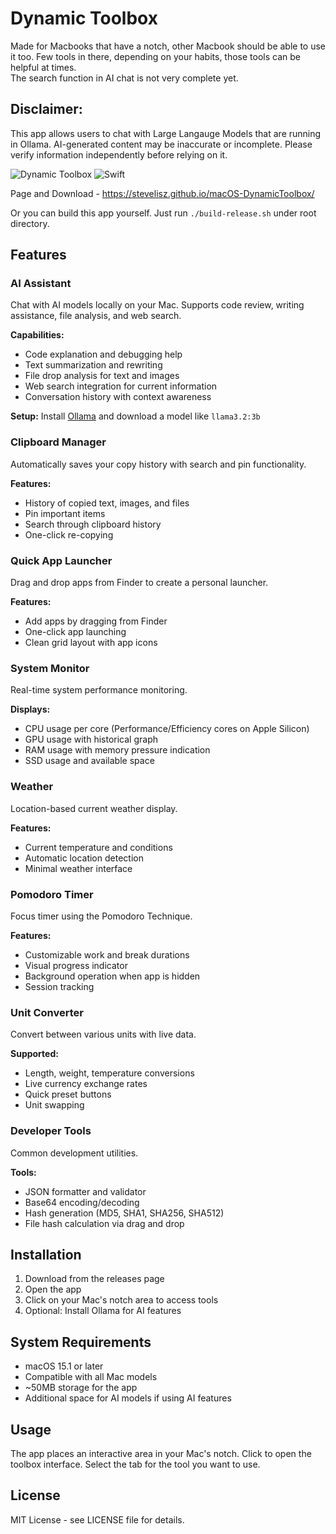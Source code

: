 # Dynamic Toolbox
Made for Macbooks that have a notch, other Macbook should be able to use it too.
Few tools in there, depending on your habits, those tools can be helpful at times.  
The search function in AI chat is not very complete yet. 

## Disclaimer:
This app allows users to chat with Large Langauge Models that are running in Ollama. AI-generated content may be inaccurate or incomplete. Please verify information independently before relying on it.

![Dynamic Toolbox](https://img.shields.io/badge/Platform-macOS%2015.1+-blue?style=flat-square)
![Swift](https://img.shields.io/badge/Built%20with-SwiftUI-orange?style=flat-square)

Page and Download - https://stevelisz.github.io/macOS-DynamicToolbox/

Or you can build this app yourself. Just run `./build-release.sh` under root directory.
## Features

### AI Assistant
Chat with AI models locally on your Mac. Supports code review, writing assistance, file analysis, and web search.

**Capabilities:**
- Code explanation and debugging help
- Text summarization and rewriting
- File drop analysis for text and images
- Web search integration for current information
- Conversation history with context awareness

**Setup:** Install [Ollama](https://ollama.ai) and download a model like `llama3.2:3b`

### Clipboard Manager
Automatically saves your copy history with search and pin functionality.

**Features:**
- History of copied text, images, and files
- Pin important items
- Search through clipboard history
- One-click re-copying

### Quick App Launcher
Drag and drop apps from Finder to create a personal launcher.

**Features:**
- Add apps by dragging from Finder
- One-click app launching
- Clean grid layout with app icons

### System Monitor
Real-time system performance monitoring.

**Displays:**
- CPU usage per core (Performance/Efficiency cores on Apple Silicon)
- GPU usage with historical graph
- RAM usage with memory pressure indication
- SSD usage and available space

### Weather
Location-based current weather display.

**Features:**
- Current temperature and conditions
- Automatic location detection
- Minimal weather interface

### Pomodoro Timer
Focus timer using the Pomodoro Technique.

**Features:**
- Customizable work and break durations
- Visual progress indicator
- Background operation when app is hidden
- Session tracking

### Unit Converter
Convert between various units with live data.

**Supported:**
- Length, weight, temperature conversions
- Live currency exchange rates
- Quick preset buttons
- Unit swapping

### Developer Tools
Common development utilities.

**Tools:**
- JSON formatter and validator
- Base64 encoding/decoding
- Hash generation (MD5, SHA1, SHA256, SHA512)
- File hash calculation via drag and drop

## Installation

1. Download from the releases page
2. Open the app
3. Click on your Mac's notch area to access tools
4. Optional: Install Ollama for AI features

## System Requirements

- macOS 15.1 or later
- Compatible with all Mac models
- ~50MB storage for the app
- Additional space for AI models if using AI features

## Usage

The app places an interactive area in your Mac's notch. Click to open the toolbox interface. Select the tab for the tool you want to use.

## License

MIT License - see LICENSE file for details.

